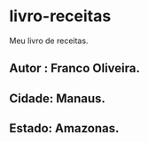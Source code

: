 # livro-receitas
Meu livro de receitas.
## Autor : Franco Oliveira.
## Cidade: Manaus.
## Estado: Amazonas.
